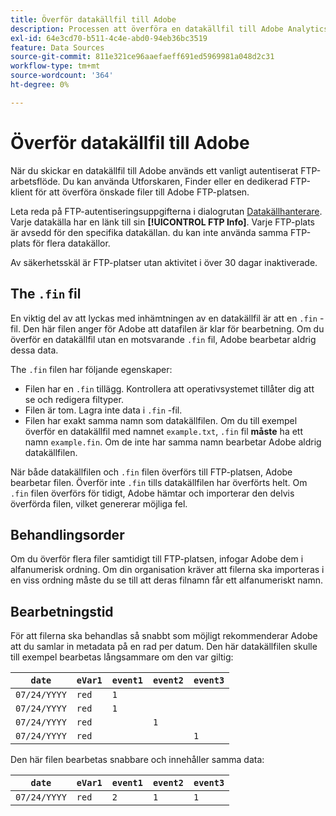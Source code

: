 ```yaml
---
title: Överför datakällfil till Adobe
description: Processen att överföra en datakällfil till Adobe Analytics för förtäring.
exl-id: 64e3cd70-b511-4c4e-abd0-94eb36bc3519
feature: Data Sources
source-git-commit: 811e321ce96aaefaeff691ed5969981a048d2c31
workflow-type: tm+mt
source-wordcount: '364'
ht-degree: 0%

---
```


# Överför datakällfil till Adobe

När du skickar en datakällfil till Adobe används ett vanligt autentiserat FTP-arbetsflöde. Du kan använda Utforskaren, Finder eller en dedikerad FTP-klient för att överföra önskade filer till Adobe FTP-platsen.

Leta reda på FTP-autentiseringsuppgifterna i dialogrutan [Datakällhanterare](manage.md). Varje datakälla har en länk till sin **[!UICONTROL FTP Info]**. Varje FTP-plats är avsedd för den specifika datakällan. du kan inte använda samma FTP-plats för flera datakällor.

Av säkerhetsskäl är FTP-platser utan aktivitet i över 30 dagar inaktiverade.

## The `.fin` fil

En viktig del av att lyckas med inhämtningen av en datakällfil är att en `.fin` -fil. Den här filen anger för Adobe att datafilen är klar för bearbetning. Om du överför en datakällfil utan en motsvarande `.fin` fil, Adobe bearbetar aldrig dessa data.

The `.fin` filen har följande egenskaper:

* Filen har en `.fin` tillägg. Kontrollera att operativsystemet tillåter dig att se och redigera filtyper.
* Filen är tom. Lagra inte data i `.fin` -fil.
* Filen har exakt samma namn som datakällfilen. Om du till exempel överför en datakällfil med namnet `example.txt`, `.fin` fil **måste** ha ett namn `example.fin`. Om de inte har samma namn bearbetar Adobe aldrig datakällfilen.

När både datakällfilen och `.fin` filen överförs till FTP-platsen, Adobe bearbetar filen. Överför inte `.fin` tills datakällfilen har överförts helt. Om `.fin` filen överförs för tidigt, Adobe hämtar och importerar den delvis överförda filen, vilket genererar möjliga fel.

## Behandlingsorder

Om du överför flera filer samtidigt till FTP-platsen, infogar Adobe dem i alfanumerisk ordning. Om din organisation kräver att filerna ska importeras i en viss ordning måste du se till att deras filnamn får ett alfanumeriskt namn.

## Bearbetningstid

För att filerna ska behandlas så snabbt som möjligt rekommenderar Adobe att du samlar in metadata på en rad per datum. Den här datakällfilen skulle till exempel bearbetas långsammare om den var giltig:

| `date` | `eVar1` | `event1` | `event2` | `event3` |
| --- | --- | --- | --- | --- |
| `07/24/YYYY` | `red` | `1` | | |
| `07/24/YYYY` | `red` | `1` | | |
| `07/24/YYYY` | `red` | | `1` | |
| `07/24/YYYY` | `red` | | | `1` |

Den här filen bearbetas snabbare och innehåller samma data:

| `date` | `eVar1` | `event1` | `event2` | `event3` |
| --- | --- | --- | --- | --- |
| `07/24/YYYY` | `red` | `2` | `1` | `1` |
